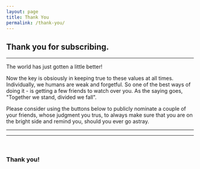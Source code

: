 ```yaml
---
layout: page
title: Thank You
permalink: /thank-you/
---
```


## Thank you for subscribing.

-------

The world has just gotten a little better!

Now the key is obsiously in keeping true to these values at all times. Individually, we humans are weak and forgetful. So one of the best ways of doing it - is getting a few friends to watch over you. As the saying goes, "Together we stand, divided we fall".

Please consider using the buttons below to publicly nominate a couple of your friends, whose judgment you trus, to always make sure that you are on the bright side and remind you, should you ever go astray.

-------

<div style="text-align: center;">
	<!-- Go to www.addthis.com/dashboard to customize your tools -->
	<div class="addthis_sharing_toolbox" data-url="http://commonsharedvalues.org" data-title="Common Shared Values"></div>
</div>

------

<br>

### Thank you!
